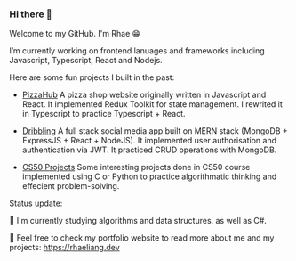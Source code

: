 ### Hi there 👋

Welcome to my GitHub. I'm Rhae 😁

I’m currently working on frontend lanuages and frameworks including Javascript, Typescript, React and Nodejs.

Here are some fun projects I built in the past:

- [PizzaHub](https://github.com/Rha3L/pizzahub-ts)
  A pizza shop website originally written in Javascript and React. It implemented Redux Toolkit for state management. I rewrited it in Typescript to practice Typescript + React.

- [Dribbling](https://github.com/Rha3L/dribbling-mern)
  A full stack social media app built on MERN stack (MongoDB + ExpressJS + React + NodeJS). It implemented user authorisation and authentication via JWT. It practiced CRUD operations with MongoDB.

- [CS50 Projects](https://github.com/Rha3L/CS50-projects)
  Some interesting projects done in  CS50 course implemented using C or Python to practice algorithmatic thinking and effecient problem-solving.

Status update:

🌱 I'm currently studying algorithms and data structures, as well as C#.

🫶 Feel free to check my portfolio website to read more about me and my projects: https://rhaeliang.dev
<!-- 
**Rha3L/Rha3L** is a ✨ _special_ ✨ repository because its `README.md` (this file) appears on your GitHub profile.

Here are some ideas to get you started:


- 🌱 I’m currently learning ...
- 👯 I’m looking to collaborate on ...
- 🤔 I’m looking for help with ...
- 💬 Ask me about ...
- 📫 How to reach me: ...
- 😄 Pronouns: ...
- ⚡ Fun fact: ...
-->
